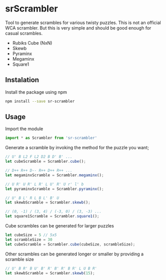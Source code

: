 # srScrambler
Tool to generate scrambles for various twisty puzzles. This is not an official WCA scrambler. But this is very simple and should be good enough for casual scrambles.

- Rubiks Cube (NxN)
- Skewb
- Pyraminx
- Megaminx
- Square1

## Instalation
Install the package using npm
```bash
npm install --save sr-scrambler
```

## Usage

Import the module
```javascript
import * as Scrambler from 'sr-scrambler'
```

Generate a scramble by invoking the method for the puzzle you want;
```javascript
// U' B L2 F L2 D2 B D' B' ...
let cubeScramble = Scrambler.cube();

// D++ R++ D-- R++ D++ R++ ...
let megaminxScramble = Scrambler.megaminx();

// U R' U R' L R' L U' R' U r' l' b
let pyraminxScramble = Scrambler.pyraminx();

// U' B L' R L B L' B' U
let skewbScramble = Scrambler.skewb();

// (0, -1) / (3, 4) / (-3, 0) / (3, -3) ...
let square1Scramble = Scrambler.square1();
```

Cube scrambles can be generated for larger puzzles
```javascript
let cubeSize = 5 // 5x5
let scrambleSize = 30
let cubeScramble = Scrambler.cube(cubeSize, scrambleSize);
```

Other scrambles can be generated longer or smaller by providing a scramble size
```javascript
// U' B R' B U' B' R' B' R' B R' L U B R'
let skewbScramble = Scrambler.skewb(15);
```